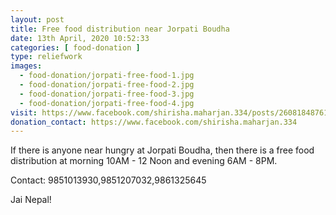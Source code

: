 ```yaml
---
layout: post
title: Free food distribution near Jorpati Boudha
date: 13th April, 2020 10:52:33
categories: [ food-donation ]
type: reliefwork
images:
  - food-donation/jorpati-free-food-1.jpg
  - food-donation/jorpati-free-food-2.jpg
  - food-donation/jorpati-free-food-3.jpg
  - food-donation/jorpati-free-food-4.jpg
visit: https://www.facebook.com/shirisha.maharjan.334/posts/2608184876121984
donation_contact: https://www.facebook.com/shirisha.maharjan.334
---
```


If there is anyone near hungry at Jorpati Boudha, then there is a free food distribution
at morning 10AM - 12 Noon and evening 6AM - 8PM.

Contact: 9851013930,9851207032,9861325645

Jai Nepal!
